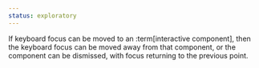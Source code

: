 ```yaml
---
status: exploratory
---
```


If keyboard focus can be moved to an :term[interactive component], then the keyboard focus can be moved away from that component, or the component can be dismissed, with focus returning to the previous point.
